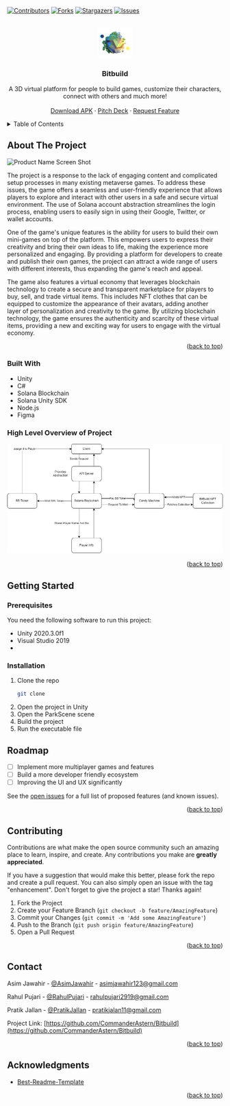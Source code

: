 <a name="readme-top"></a>

[![Contributors][contributors-shield]][contributors-url]
[![Forks][forks-shield]][forks-url]
[![Stargazers][stars-shield]][stars-url]
[![Issues][issues-shield]][issues-url]


<!-- PROJECT LOGO -->
<br />
<div align="center">
  <a href="https://github.com/CommanderAstern/Bitbuild">
    <img src="./images/logo.png" alt="Logo" width="80">
  </a>

<h3 align="center">Bitbuild</h3>

  <p align="center">
    A 3D virtual platform for people to build games, customize their characters, connect with others and much more!
    <br />
    <br />
    <a href="">Download APK</a>
    ·
    <a href="">Pitch Deck</a>
    ·
    <a href="https://github.com/CommanderAstern/Bitbuild/issues">Request Feature</a>
  </p>
</div>

<!-- TABLE OF CONTENTS -->
<details>
  <summary>Table of Contents</summary>
  <ol>
    <li>
      <a href="#about-the-project">About The Project</a>
      <ul>
        <li><a href="#built-with">Built With</a></li>
      </ul>
    </li>
    <li>
      <a href="#getting-started">Getting Started</a>
      <ul>
        <li><a href="#prerequisites">Prerequisites</a></li>
        <li><a href="#installation">Installation</a></li>
      </ul>
    </li>
    <li><a href="#roadmap">Roadmap</a></li>
    <li><a href="#contributing">Contributing</a></li>
    <li><a href="#contact">Contact</a></li>
  </ol>
</details>

<!-- ABOUT THE PROJECT -->
## About The Project

![Product Name Screen Shot][product-screenshot]

The project is a response to the lack of engaging content and complicated setup processes in many existing metaverse games. To address these issues, the game offers a seamless and user-friendly experience that allows players to explore and interact with other users in a safe and secure virtual environment. The use of Solana account abstraction streamlines the login process, enabling users to easily sign in using their Google, Twitter, or wallet accounts.

One of the game's unique features is the ability for users to build their own mini-games on top of the platform. This empowers users to express their creativity and bring their own ideas to life, making the experience more personalized and engaging. By providing a platform for developers to create and publish their own games, the project can attract a wide range of users with different interests, thus expanding the game's reach and appeal.

The game also features a virtual economy that leverages blockchain technology to create a secure and transparent marketplace for players to buy, sell, and trade virtual items. This includes NFT clothes that can be equipped to customize the appearance of their avatars, adding another layer of personalization and creativity to the game. By utilizing blockchain technology, the game ensures the authenticity and scarcity of these virtual items, providing a new and exciting way for users to engage with the virtual economy.

<p align="right">(<a href="#readme-top">back to top</a>)</p>

### Built With

* Unity
* C#
* Solana Blockchain
* Solana Unity SDK
* Node.js
* Figma

### High Level Overview of Project
<img src="./images/tempAsas.drawio.png" alt="Logo">

<p align="right">(<a href="#readme-top">back to top</a>)</p>

<!-- GETTING STARTED -->
## Getting Started

### Prerequisites

You need the following software to run this project:
* Unity 2020.3.0f1
* Visual Studio 2019
* 

### Installation

1. Clone the repo
   ```sh
   git clone
    ```
2. Open the project in Unity
3. Open the ParkScene scene
4. Build the project
5. Run the executable file


<!-- ROADMAP -->
## Roadmap

- [ ] Implement more multiplayer games and features
- [ ] Build a more developer friendly ecosystem
- [ ] Improving the UI and UX significantly

See the [open issues](https://github.com/CommanderAstern/Bitbuild/issues) for a full list of proposed features (and known issues).

<p align="right">(<a href="#readme-top">back to top</a>)</p>



<!-- CONTRIBUTING -->
## Contributing

Contributions are what make the open source community such an amazing place to learn, inspire, and create. Any contributions you make are **greatly appreciated**.

If you have a suggestion that would make this better, please fork the repo and create a pull request. You can also simply open an issue with the tag "enhancement".
Don't forget to give the project a star! Thanks again!

1. Fork the Project
2. Create your Feature Branch (`git checkout -b feature/AmazingFeature`)
3. Commit your Changes (`git commit -m 'Add some AmazingFeature'`)
4. Push to the Branch (`git push origin feature/AmazingFeature`)
5. Open a Pull Request

<p align="right">(<a href="#readme-top">back to top</a>)</p>




<!-- CONTACT -->
## Contact

Asim Jawahir - [@AsimJawahir](https://twitter.com/AsimJawahir) - asimjawahir123@gmail.com

Rahul Pujari - [@RahulPujari](https://twitter.com/therahulpujari) - rahulpujari2919@gmail.com

Pratik Jallan - [@PratikJallan](https://www.linkedin.com/in/pratik-jallan/) - pratikjalan11@gmail.com

Project Link: [https://github.com/CommanderAstern/Bitbuild](https://github.com/CommanderAstern/Bitbuild)

<p align="right">(<a href="#readme-top">back to top</a>)</p>



<!-- ACKNOWLEDGMENTS -->
## Acknowledgments

* [Best-Readme-Template](https://github.com/othneildrew/Best-README-Template)
<p align="right">(<a href="#readme-top">back to top</a>)</p>



<!-- MARKDOWN LINKS & IMAGES -->
<!-- https://www.markdownguide.org/basic-syntax/#reference-style-links -->
[contributors-shield]: https://img.shields.io/github/contributors/CommanderAstern/Bitbuild.svg?style=for-the-badge
[contributors-url]: https://github.com/CommanderAstern/Bitbuild/graphs/contributors
[forks-shield]: https://img.shields.io/github/forks/CommanderAstern/Bitbuild.svg?style=for-the-badge
[forks-url]: https://github.com/CommanderAstern/Bitbuild/network/members
[stars-shield]: https://img.shields.io/github/stars/CommanderAstern/Bitbuild.svg?style=for-the-badge
[stars-url]: https://github.com/CommanderAstern/Bitbuild/stargazers
[issues-shield]: https://img.shields.io/github/issues/CommanderAstern/Bitbuild.svg?style=for-the-badge
[issues-url]: https://github.com/CommanderAstern/Bitbuild/issues
[license-shield]: https://img.shields.io/github/license/CommanderAstern/Bitbuild.svg?style=for-the-badge
[license-url]: https://github.com/CommanderAstern/Bitbuild/blob/master/LICENSE.txt
[linkedin-shield]: https://img.shields.io/badge/-LinkedIn-black.svg?style=for-the-badge&logo=linkedin&colorB=555
[linkedin-url]: https://linkedin.com/in/asimjawahir
[product-screenshot]: ./images/Bitbuild.png
[Next.js]: https://img.shields.io/badge/next.js-000000?style=for-the-badge&logo=nextdotjs&logoColor=white
[Next-url]: https://nextjs.org/
[React.js]: https://img.shields.io/badge/React-20232A?style=for-the-badge&logo=react&logoColor=61DAFB
[React-url]: https://reactjs.org/
[Vue.js]: https://img.shields.io/badge/Vue.js-35495E?style=for-the-badge&logo=vuedotjs&logoColor=4FC08D
[Vue-url]: https://vuejs.org/
[Angular.io]: https://img.shields.io/badge/Angular-DD0031?style=for-the-badge&logo=angular&logoColor=white
[Angular-url]: https://angular.io/
[Svelte.dev]: https://img.shields.io/badge/Svelte-4A4A55?style=for-the-badge&logo=svelte&logoColor=FF3E00
[Svelte-url]: https://svelte.dev/
[Laravel.com]: https://img.shields.io/badge/Laravel-FF2D20?style=for-the-badge&logo=laravel&logoColor=white
[Laravel-url]: https://laravel.com
[Bootstrap.com]: https://img.shields.io/badge/Bootstrap-563D7C?style=for-the-badge&logo=bootstrap&logoColor=white
[Bootstrap-url]: https://getbootstrap.com
[JQuery.com]: https://img.shields.io/badge/jQuery-0769AD?style=for-the-badge&logo=jquery&logoColor=white
[JQuery-url]: https://jquery.com 
